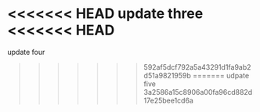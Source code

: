 <<<<<<< HEAD
update three
<<<<<<< HEAD
=======
update four
>>>>>>> 592af5dcf792a5a43291d1fa9ab2d51a9821959b
=======
udpate five
>>>>>>> 3a2586a15c8906a00fa96cd882d17e25bee1cd6a
